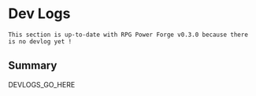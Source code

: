 # Dev Logs

```admonish success title="Oh yeah"
This section is up-to-date with RPG Power Forge v0.3.0 because there is no devlog yet !
```

## Summary

DEVLOGS_GO_HERE